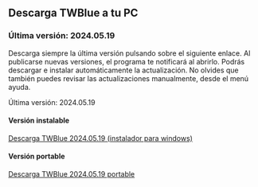 <!-- 
.. title: Descargas
.. slug: downloads
.. date: 2016-10-03 04:45:39 UTC-05:00
.. tags: 
.. category: 
.. link: 
.. description: 
.. type: text
-->

## Descarga TWBlue a tu PC

### Última versión: 2024.05.19

Descarga siempre la última versión pulsando sobre el siguiente enlace. Al publicarse nuevas versiones, el programa te notificará al abrirlo. Podrás descargar e instalar automáticamente la actualización. No olvides que también puedes revisar las actualizaciones manualmente, desde el menú ayuda.

Última versión: 2024.05.19  

#### Versión instalable

[Descarga TWBlue 2024.05.19 (instalador para windows)](https://github.com/MCV-Software/TWBlue/releases/download/v2024.05.19/TWBlue_setup_v2024.05.19.exe)

#### Versión portable

[Descarga TWBlue 2024.05.19 portable](https://github.com/MCV-Software/TWBlue/releases/download/v2024.05.19/TWBlue_portable_v2024.05.19.zip)
